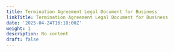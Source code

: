 ```yaml
---
title: Termination Agreement Legal Document for Business
linkTitle: Termination Agreement Legal Document for Business
date: '2025-04-24T16:18:00Z'
weight: 1
description: No content
draft: false
---
```



